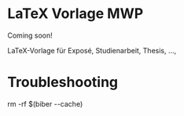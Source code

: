 # LaTeX Vorlage MWP

Coming soon!

LaTeX-Vorlage für Exposé, Studienarbeit, Thesis, ...‚

# Troubleshooting
rm -rf $(biber --cache)